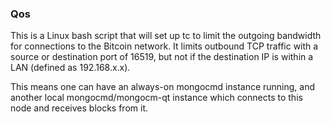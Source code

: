 ### Qos ###

This is a Linux bash script that will set up tc to limit the outgoing bandwidth for connections to the Bitcoin network. It limits outbound TCP traffic with a source or destination port of 16519, but not if the destination IP is within a LAN (defined as 192.168.x.x).

This means one can have an always-on mongocmd instance running, and another local mongocmd/mongocm-qt instance which connects to this node and receives blocks from it.
